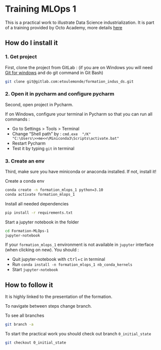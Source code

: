 # Training MLOps 1

This is a practical work to illustrate Data Science industrialization. It is part of a training provided
by Octo Academy, more
details [here](https://www.octo.academy/catalogue/formation/dsind-mlops-industrialisation-dun-projet-de-data-science/)

## How do I install it

### 1. Get project

First, clone the project from GitLab : (if you are on Windows you will
need [Git for windows](https://gitforwindows.org/) and do git command in Git Bash)

```sh
git clone git@gitlab.com:etoulemonde/formation_indus_ds.git
```

### 2. Open it in pycharm and configure pycharm

Second, open project in Pycharm.

If on Windows, configure your terminal in Pycharm so that you can run all commands :

- Go to Settings > Tools > Terminal
- Change “Shell path” by : `cmd.exe  "/K"  "C:\Users\>>me<<\Miniconda3\Scripts\activate.bat"`
- Restart Pycharm
- Test it by typing `git` in terminal

### 3. Create an env

Third, make sure you have miniconda or anaconda installed. If not, install it!

Create a conda env

```sh
conda create -n formation_mlops_1 python=3.10
conda activate formation_mlops_1
```

Install all needed dependencies

```sh
pip install -r requirements.txt
```

Start a jupyter notebook in the folder

```sh
cd Formation-MLOps-1
jupyter-notebook
```

If your `formation_mlops_1` environment is not available in `jupyter` interface (when clicking on new). You should :

- Quit jupyter-notebook with <kbd>ctrl</kbd>+<kbd>c</kbd> in terminal
- Run `conda install -n formation_mlops_1 nb_conda_kernels`
- Start `jupyter-notebook`

## How to follow it

It is highly linked to the presentation of the formation.

To navigate between steps change branch.

To see all branches

```sh
git branch -a
```

To start the practical work you should check out branch `0_initial_state`

```sh
git checkout 0_initial_state
```